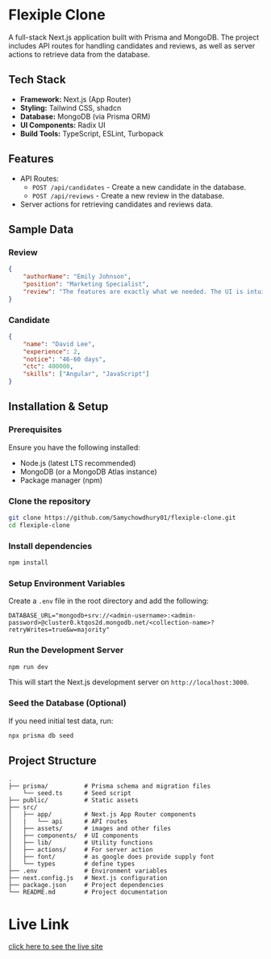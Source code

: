 # Flexiple Clone

A full-stack Next.js application built with Prisma and MongoDB. The project includes API routes for handling candidates and reviews, as well as server actions to retrieve data from the database.

## Tech Stack

- **Framework:** Next.js (App Router)
- **Styling:** Tailwind CSS, shadcn
- **Database:** MongoDB (via Prisma ORM)
- **UI Components:** Radix UI
- **Build Tools:** TypeScript, ESLint, Turbopack

## Features

- API Routes:
  - `POST /api/candidates` - Create a new candidate in the database.
  - `POST /api/reviews` - Create a new review in the database.
- Server actions for retrieving candidates and reviews data.

## Sample Data

### Review
```json
{
    "authorName": "Emily Johnson",
    "position": "Marketing Specialist",
    "review": "The features are exactly what we needed. The UI is intuitive, and the overall performance is excellent."
}
```

### Candidate
```json
{
    "name": "David Lee",
    "experience": 2,
    "notice": "46-60 days",
    "ctc": 400000,
    "skills": ["Angular", "JavaScript"]
}
```

## Installation & Setup

### Prerequisites

Ensure you have the following installed:

- Node.js (latest LTS recommended)
- MongoDB (or a MongoDB Atlas instance)
- Package manager (npm)

### Clone the repository

```sh
git clone https://github.com/Samychowdhury01/flexiple-clone.git
cd flexiple-clone
```

### Install dependencies

```sh
npm install

```

### Setup Environment Variables

Create a `.env` file in the root directory and add the following:

```
DATABASE_URL="mongodb+srv://<admin-username>:<admin-password>@cluster0.ktqos2d.mongodb.net/<collection-name>?retryWrites=true&w=majority"
```

### Run the Development Server

```sh
npm run dev
```

This will start the Next.js development server on `http://localhost:3000`.

### Seed the Database (Optional)

If you need initial test data, run:

```sh
npx prisma db seed
```

## Project Structure

```
.
├── prisma/          # Prisma schema and migration files
    └── seed.ts      # Seed script
├── public/          # Static assets
├── src/
│   ├── app/         # Next.js App Router components
│   |   └── api      # API routes
│   ├── assets/      # images and other files
│   ├── components/  # UI components
│   ├── lib/         # Utility functions
│   ├── actions/     # For server action
│   ├── font/        # as google does provide supply font
│   └── types        # define types
├── .env             # Environment variables
├── next.config.js   # Next.js configuration
├── package.json     # Project dependencies
└── README.md        # Project documentation
```


# Live Link

[click here to see the live site](https://flexiple-clone.vercel.app/)  
